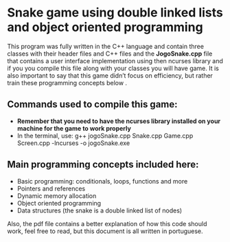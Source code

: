 # Snake game using double linked lists and object oriented programming
This program was fully written in the C++ language and contain three classes with their header files and C++ files and the **JogoSnake.cpp** file that contains a user interface implementation using then ncurses library and if you you compile this file along with your classes you will have game. It is also important to say that this game didn’t focus on efficiency, but rather train these programming concepts below
.
## Commands used to compile this game:
- **Remember that you need to have the ncurses library installed on your machine for the game to work properly**
- In the terminal, use: g++ jogoSnake.cpp Snake.cpp Game.cpp Screen.cpp -lncurses -o jogoSnake.exe

## Main programming concepts included here:
- Basic programming: conditionals, loops, functions and more
- Pointers and references
- Dynamic memory allocation
- Object oriented programming
- Data structures (the snake is a double linked list of nodes)

Also, the pdf file contains a better explanation of how this code should work, feel free to read, but this document is all written in portuguese.

